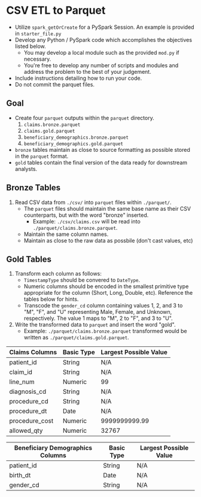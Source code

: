 # CSV ETL to Parquet

- Utilize `spark_getOrCreate` for a PySpark Session. An example is provided in `starter_file.py`
- Develop any Python / PySpark code which accomplishes the objectives listed below.
  - You may develop a local module such as the provided `mod.py` if necessary.
  - You're free to develop any number of scripts and modules and address the problem to the best of your judgement.
- Include instructions detailing how to run your code.
- Do not commit the parquet files.

## Goal

- Create four `parquet` outputs within the `parquet` directory.
   1. `claims.bronze.parquet`
   2. `claims.gold.parquet`
   3. `beneficiary_demographics.bronze.parquet`
   4. `beneficiary_demographics.gold.parquet`
- `bronze` tables maintain as close to source formatting as possible stored in the `parquet` format.
- `gold` tables contain the final version of the data ready for downstream analysts.

## Bronze Tables

1. Read CSV data from `./csv/` into `parquet` files within `./parquet/`.
    - The `parquet` files should maintain the same base name as their CSV counterparts, but with the word "bronze" inserted.
        - Example: `./csv/claims.csv` will be read into `./parquet/claims.bronze.parquet`.
    - Maintain the same column names.
    - Maintain as close to the raw data as possbile (don't cast values, etc)

## Gold Tables

1. Transform each column as follows:
    - `TimestampType` should be convered to `DateType`.
    - Numeric columns should be encoded in the smallest primitive type appropriate for the column (Short, Long, Double, etc). Reference the tables below for hints.
    - Transcode the `gender_cd` column containing values 1, 2, and 3 to "M", "F", and "U" representing Male, Female, and Unknown, respectively. The value 1 maps to "M", 2 to "F", and 3 to "U".
1. Write the transformed data to `parquet` and insert the word "gold".
    - Example: `./parquet/claims.bronze.parquet` transformed would be written as `./parquet/claims.gold.parquet`.


| Claims Columns | Basic Type | Largest Possible Value |
|-|-|-|
|patient_id|String|N/A|
|claim_id|String|N/A|
|line_num|Numeric|99|
|diagnosis_cd|String|N/A|
|procedure_cd|String|N/A|
|procedure_dt|Date|N/A|
|procedure_cost|Numeric|9999999999.99|
|allowed_qty|Numeric|32767|


| Beneficiary Demographics Columns | Basic Type | Largest Possible Value |
|-|-|-|
|patient_id|String|N/A|
|birth_dt|Date|N/A|
|gender_cd|String|N/A|
